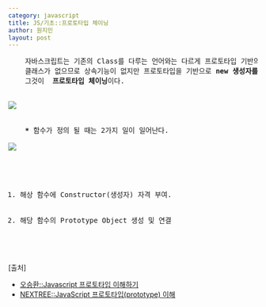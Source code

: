```yaml
---
category: javascript
title: JS/기초::프로토타입 체이닝
author: 원지민
layout: post
---
```


<pre>
    자바스크립트는 기존의 Class를 다루는 언어와는 다르게 프로토타입 기반의 언어이다.
    클래스가 없으므로 상속기능이 없지만 프로토타입을 기반으로 <strong class="bg_faf4c0">new 생성자를 이용해 상속을 흉내내는 방법</strong>이 있다.
    그것이  <strong class="bg_faf4c0">프로토타입 체이닝</strong>이다.

    <div class="image"><img src="https://t1.daumcdn.net/cfile/tistory/99431F4F5AC6D4A718"></div> 

    <b>*</b> 함수가 정의 될 때는 2가지 일이 일어난다.
    <div class="image"><img src="https://t1.daumcdn.net/cfile/tistory/99A2913D5AC7275710"></div> 
    <ol class="ol">
        <li>해상 함수에 Constructor(생성자) 자격 부여.</li>
        <li>해당 함수의 Prototype Object 생성 및 연결</li>
    </ol>
</pre>
<div class="provenance">
    [출처]
    <ul>
        <li><a href="https://medium.com/@bluesh55/javascript-prototype-%EC%9D%B4%ED%95%B4%ED%95%98%EA%B8%B0-f8e67c286b67" target="_blank">오승환::Javascript 프로토타입 이해하기</a></li>
        <li><a href="http://www.nextree.co.kr/p7323/" target="_blank">NEXTREE::JavaScript 프로토타입(prototype) 이해</a></li>
    </ul>
</div>

<!-- 발견한 사실<br>
_includes는 include해서 쓰는 파일<br>
_layouts은 layout을 이루는 skeleton 파일<br>
blog는 글목록 default는 모르겠네, home은 메인<br> 
page는 단일 페이지, post..도 page랑 비슷한데 잘모르겠다.<br>
<br>
_posts에 쓴 md는 _site로 build된다.<br>
2018-01-12는 년, 월, 일 순으로 dir생성되고<br>
-elements 부분은 제목이 된다.<br>
필요한건 title, author, layout<br>
<br>
_sass, assets은 그다지 중요하지 않다.<br>
<br>
_sections 폴더에 있는 글은 home에 노출된다.<br>
또한 파일 내 설정인 order로 정렬할 수 있다.<br>
파일명은 패럴랙스 시 앵커태그로 동작한다.<br> -->
